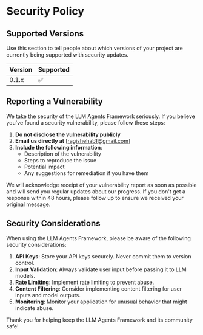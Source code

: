 # Security Policy

## Supported Versions

Use this section to tell people about which versions of your project are currently being supported with security updates.

| Version | Supported          |
| ------- | ------------------ |
| 0.1.x   | :white_check_mark: |

## Reporting a Vulnerability

We take the security of the LLM Agents Framework seriously. If you believe you've found a security vulnerability, please follow these steps:

1. **Do not disclose the vulnerability publicly**
2. **Email us directly at** [ragishehab1@gmail.com]
3. **Include the following information**:
   - Description of the vulnerability
   - Steps to reproduce the issue
   - Potential impact
   - Any suggestions for remediation if you have them

We will acknowledge receipt of your vulnerability report as soon as possible and will send you regular updates about our progress. If you don't get a response within 48 hours, please follow up to ensure we received your original message.

## Security Considerations

When using the LLM Agents Framework, please be aware of the following security considerations:

1. **API Keys**: Store your API keys securely. Never commit them to version control.
2. **Input Validation**: Always validate user input before passing it to LLM models.
3. **Rate Limiting**: Implement rate limiting to prevent abuse.
4. **Content Filtering**: Consider implementing content filtering for user inputs and model outputs.
5. **Monitoring**: Monitor your application for unusual behavior that might indicate abuse.

Thank you for helping keep the LLM Agents Framework and its community safe! 
